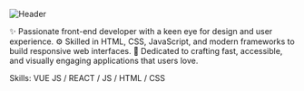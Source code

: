 ![Header](./github-header-image.png) 

✨ Passionate front-end developer with a keen eye for design and user experience.
⚙️ Skilled in HTML, CSS, JavaScript, and modern frameworks to build responsive web interfaces.
🚀 Dedicated to crafting fast, accessible, and visually engaging applications that users love.


Skills: VUE JS / REACT / JS / HTML / CSS
